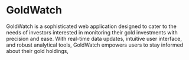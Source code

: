 # GoldWatch
GoldWatch is a sophisticated web application designed to cater to the needs of investors interested in monitoring their gold investments with precision and ease. With real-time data updates, intuitive user interface, and robust analytical tools, GoldWatch empowers users to stay informed about their gold holdings, 
